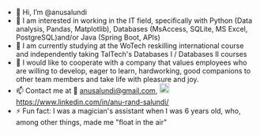 - 👋 Hi, I’m @anusalundi
- 👀 I am interested in working in the IT field, specifically with Python (Data analysis, Pandas, Matplotlib), Databases (MsAccess, SQLite, MS Excel, PostgreSQL)and/or Java (Spring Boot, APIs)   
- 🌱 I am currently studying at the WoTech reskilling international course and independently taking TalTech's Databases I / Databases II courses
- 💞️ I would like to cooperate with a company that values ​​employees who are willing to develop, eager to learn, hardworking, good companions to other team members and take life with pleasure and joy.
- 📫 Contact me at :email: anusalundi@gmail.com, <a href="https://www.linkedin.com/in/anu-rand-salundi/">
  <img src="https://upload.wikimedia.org/wikipedia/commons/c/ca/LinkedIn_logo_initials.png" alt="LinkedIn" width="20">
</a> https://www.linkedin.com/in/anu-rand-salundi/
- ⚡ Fun fact: I was a magician's assistant when I was 6 years old, who, among other things, made me "float in the air"
